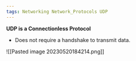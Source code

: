 ```yaml
---
tags: Networking Network_Protocols UDP
---
```


**UDP is a Connectionless Protocol**
- Does not require a handshake to transmit data.

![[Pasted image 20230520184214.png]]